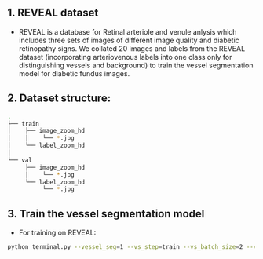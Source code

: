 ## 1. REVEAL dataset
- REVEAL is a database for Retinal arteriole and venule anlysis which includes three sets of images of different image quality and diabetic retinopathy signs. We collated 20 images and labels from the REVEAL dataset (incorporating arteriovenous labels into one class only for distinguishing vessels and background) to train the vessel segmentation model for diabetic fundus images.
## 2. Dataset structure:
```bash
.
├── train
│    ├── image_zoom_hd
│    │    └── *.jpg
│    └── label_zoom_hd
│         
└── val
     ├── image_zoom_hd
     │    └── *.jpg
     └── label_zoom_hd
          └── *.jpg
```
## 3. Train the vessel segmentation model
- For training on REVEAL:
```bash
python terminal.py --vessel_seg=1 --vs_step=train --vs_batch_size=2 --vs_target_size=512 --vs_max_epoch=200
```
